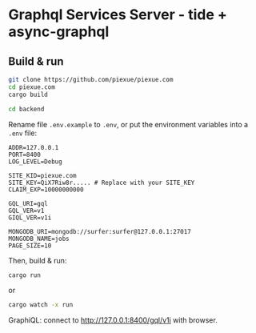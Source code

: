 # Graphql Services Server - tide + async-graphql

## Build & run

``` Bash
git clone https://github.com/piexue/piexue.com
cd piexue.com
cargo build

cd backend
```

Rename file `.env.example` to `.env`, or put the environment variables into a `.env` file:

```
ADDR=127.0.0.1
PORT=8400
LOG_LEVEL=Debug

SITE_KID=piexue.com
SITE_KEY=QiX7Riw8r..... # Replace with your SITE_KEY
CLAIM_EXP=10000000000

GQL_URI=gql
GQL_VER=v1
GIQL_VER=v1i

MONGODB_URI=mongodb://surfer:surfer@127.0.0.1:27017
MONGODB_NAME=jobs
PAGE_SIZE=10
```

Then, build & run:

``` Bash
cargo run
```

or

``` Bash
cargo watch -x run
```

GraphiQL: connect to http://127.0.0.1:8400/gql/v1i with browser.
